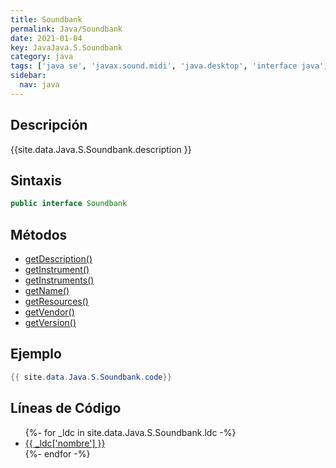 ```yaml
---
title: Soundbank
permalink: Java/Soundbank
date: 2021-01-04
key: JavaJava.S.Soundbank
category: java
tags: ['java se', 'javax.sound.midi', 'java.desktop', 'interface java', 'Java 1.0']
sidebar: 
  nav: java
---
```


## Descripción
{{site.data.Java.S.Soundbank.description }}

## Sintaxis
~~~java
public interface Soundbank
~~~

## Métodos
* [getDescription()](/Java/Soundbank/getDescription)
* [getInstrument()](/Java/Soundbank/getInstrument)
* [getInstruments()](/Java/Soundbank/getInstruments)
* [getName()](/Java/Soundbank/getName)
* [getResources()](/Java/Soundbank/getResources)
* [getVendor()](/Java/Soundbank/getVendor)
* [getVersion()](/Java/Soundbank/getVersion)

## Ejemplo
~~~java
{{ site.data.Java.S.Soundbank.code}}
~~~

## Líneas de Código
<ul>
{%- for _ldc in site.data.Java.S.Soundbank.ldc -%}
   <li>
       <a href="{{_ldc['url'] }}">{{ _ldc['nombre'] }}</a>
   </li>
{%- endfor -%}
</ul>
